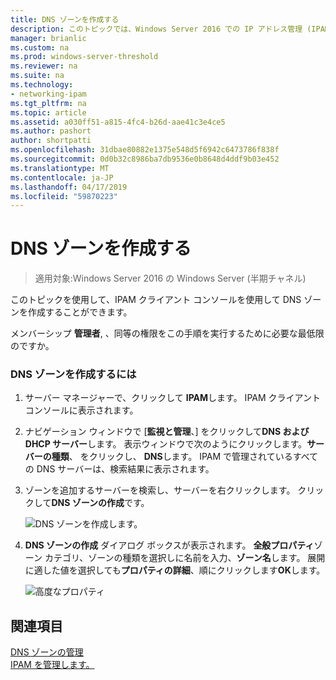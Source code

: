 ```yaml
---
title: DNS ゾーンを作成する
description: このトピックでは、Windows Server 2016 での IP アドレス管理 (IPAM) の管理ガイドの一部です。
manager: brianlic
ms.custom: na
ms.prod: windows-server-threshold
ms.reviewer: na
ms.suite: na
ms.technology:
- networking-ipam
ms.tgt_pltfrm: na
ms.topic: article
ms.assetid: a030ff51-a815-4fc4-b26d-aae41c3e4ce5
ms.author: pashort
author: shortpatti
ms.openlocfilehash: 31dbae80882e1375e548d5f6942c6473786f838f
ms.sourcegitcommit: 0d0b32c8986ba7db9536e0b8648d4ddf9b03e452
ms.translationtype: MT
ms.contentlocale: ja-JP
ms.lasthandoff: 04/17/2019
ms.locfileid: "59870223"
---
```

# <a name="create-a-dns-zone"></a>DNS ゾーンを作成する

>適用対象:Windows Server 2016 の Windows Server (半期チャネル)

このトピックを使用して、IPAM クライアント コンソールを使用して DNS ゾーンを作成することができます。  
  
メンバーシップ **管理者**, 、同等の権限をこの手順を実行するために必要な最低限のですか。  
  
### <a name="to-create-a-dns-zone"></a>DNS ゾーンを作成するには  
  
1.  サーバー マネージャーで、クリックして  **IPAM**します。 IPAM クライアント コンソールに表示されます。  
  
2.  ナビゲーション ウィンドウで [**監視と管理**、] をクリックして**DNS および DHCP サーバー**します。 表示ウィンドウで次のようにクリックします。**サーバーの種類**、 をクリックし、 **DNS**します。 IPAM で管理されているすべての DNS サーバーは、検索結果に表示されます。  
  
3.  ゾーンを追加するサーバーを検索し、サーバーを右クリックします。  クリックして**DNS ゾーンの作成**です。  
  
    ![DNS ゾーンを作成します。](../../media/Create-a-DNS-Zone/ipam_CreateDNSZone_01a.jpg)  
  
4.  **DNS ゾーンの作成** ダイアログ ボックスが表示されます。 **全般プロパティ**ゾーン カテゴリ、ゾーンの種類を選択しに名前を入力、**ゾーン名**します。 展開に適した値を選択しても**プロパティの詳細**、順にクリックします**OK**します。  
  
    ![高度なプロパティ](../../media/Create-a-DNS-Zone/ipam_CreateDNSZone_02a.jpg)  
  
## <a name="see-also"></a>関連項目  
[DNS ゾーンの管理](DNS-Zone-Management.md)  
[IPAM を管理します。](Manage-IPAM.md)  
  


